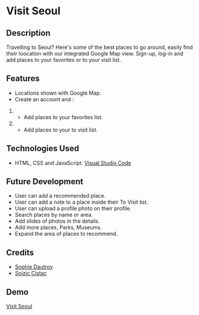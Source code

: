 # Visit Seoul

## Description
Travelling to Seoul? Here's some of the best places to go around, easily find their loocation with our integrated Google Map view. 
Sign-up, log-in and add places to your favorites or to your visit list.

## Features
* Locations shown with Google Map.
* Create an account and :
1. - Add places to your favorites list.
1. - Add places to your to visit list.

## Technologies Used
* HTML, CSS and JavaScript.
 [Visual Studio Code](https://code.visualstudio.com/)

## Future Development
- User can add a recommended place.
- User can add a note to a place inside their To Visit list.
- User can upload a profile photo on their profile.
- Search places by name or area.
- Add slides of photos in the details.
- Add more places, Parks, Museums.
- Expand the area of places to recommend.

## Credits
* [Sophie Dautroy](https://github.com/So-Mina)
* [Soizic Cistac](https://github.com/SoizicCistac)

## Demo
[Visit Seoul](https://visit-seoul.onrender.com)
